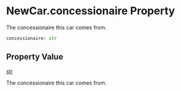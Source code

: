 # NewCar.concessionaire Property
The concessionaire this car comes from.

```Python
concessionaire: str
```

## Property Value
[str](https://docs.python.org/3/library/functions.html#func-str)

The concessionaire this car comes from.
